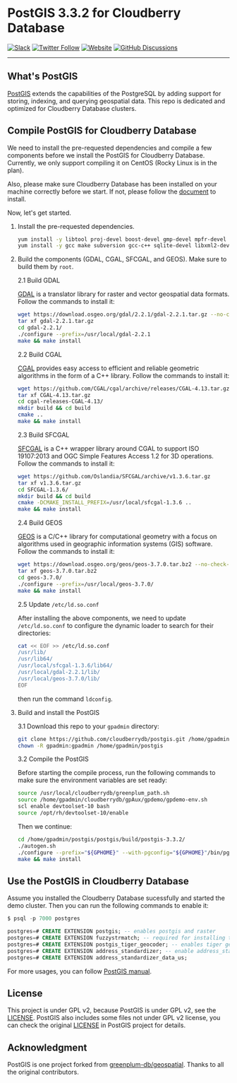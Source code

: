 # PostGIS 3.3.2 for Cloudberry Database

[![Slack](https://img.shields.io/badge/Join_Slack-6a32c9)](https://communityinviter.com/apps/cloudberrydb/welcome)
[![Twitter Follow](https://img.shields.io/twitter/follow/cloudberrydb)](https://twitter.com/cloudberrydb)
[![Website](https://img.shields.io/badge/Visit%20Website-eebc46)](https://cloudberrydb.org)
[![GitHub Discussions](https://img.shields.io/github/discussions/cloudberrydb/cloudberrydb)](https://github.com/orgs/cloudberrydb/discussions)

---

## What's PostGIS

[PostGIS](https://postgis.net/) extends the capabilities of the PostgreSQL by adding support for storing, indexing, and querying geospatial data. This repo is dedicated and optimized for Cloudberry Database clusters.

## Compile PostGIS for Cloudberry Database

We need to install the pre-requested dependencies and compile a few components before we install the PostGIS for Cloudberry Database. Currently, we only support compiling it on CentOS (Rocky Linux is in the plan). 

Also, please make sure Cloudberry Database has been installed on your machine correctly before we start. If not, please follow the [document](https://cloudberrydb.org/docs/) to install.

Now, let's get started.

1. Install the pre-requested dependencies.

   ```bash
   yum install -y libtool proj-devel boost-devel gmp-devel mpfr-devel pcre-devel protobuf protobuf-c protobuf-devel protobuf-c-devel && \
   yum install -y gcc make subversion gcc-c++ sqlite-devel libxml2-devel swig expat-devel libcurl-devel python36-devel json-c
   ```

2. Build the components (GDAL, CGAL, SFCGAL, and GEOS). Make sure to build them by `root`.

   2.1 Build GDAL

   [GDAL](https://gdal.org/index.html) is a translator library for raster and vector geospatial data formats. Follow the commands to install it:

   ```bash
   wget https://download.osgeo.org/gdal/2.2.1/gdal-2.2.1.tar.gz --no-check-certificate
   tar xf gdal-2.2.1.tar.gz
   cd gdal-2.2.1/
   ./configure --prefix=/usr/local/gdal-2.2.1
   make && make install
   ```

   2.2 Build CGAL

   [CGAL](https://www.cgal.org/) provides easy access to efficient and reliable geometric algorithms in the form of a C++ library. Follow the commands to install it:

   ```bash
   wget https://github.com/CGAL/cgal/archive/releases/CGAL-4.13.tar.gz
   tar xf CGAL-4.13.tar.gz
   cd cgal-releases-CGAL-4.13/
   mkdir build && cd build
   cmake ..
   make && make install
   ```

   2.3 Build SFCGAL

   [SFCGAL](https://github.com/Oslandia/SFCGAL) is a C++ wrapper library around CGAL to support ISO 19107:2013 and OGC Simple Features Access 1.2 for 3D operations. Follow the commands to install it:

   ```bash
   wget https://github.com/Oslandia/SFCGAL/archive/v1.3.6.tar.gz
   tar xf v1.3.6.tar.gz
   cd SFCGAL-1.3.6/
   mkdir build && cd build
   cmake -DCMAKE_INSTALL_PREFIX=/usr/local/sfcgal-1.3.6 ..
   make && make install
   ```

   2.4 Build GEOS

   [GEOS](https://libgeos.org/) is a C/C++ library for computational geometry with a focus on algorithms used in geographic information systems (GIS) software. Follow the commands to install it:

   ```bash
   wget https://download.osgeo.org/geos/geos-3.7.0.tar.bz2 --no-check-certificate
   tar xf geos-3.7.0.tar.bz2
   cd geos-3.7.0/
   ./configure --prefix=/usr/local/geos-3.7.0/
   make && make install
   ```

   2.5 Update `/etc/ld.so.conf`

   After installing the above components, we need to update `/etc/ld.so.conf` to configure the dynamic loader to search for their directories:

   ```bash
   cat << EOF >> /etc/ld.so.conf
   /usr/lib/
   /usr/lib64/
   /usr/local/sfcgal-1.3.6/lib64/
   /usr/local/gdal-2.2.1/lib/
   /usr/local/geos-3.7.0/lib/
   EOF
   ```

   then run the command `ldconfig`.

3. Build and install the PostGIS

   3.1 Download this repo to your `gpadmin` directory:

   ```bash
   git clone https://github.com/cloudberrydb/postgis.git /home/gpadmin/postgis
   chown -R gpadmin:gpadmin /home/gpadmin/postgis
   ```

   3.2 Compile the PostGIS

   Before starting the compile process, run the following commands to make sure the environment variables are set ready:

   ```bash
   source /usr/local/cloudberrydb/greenplum_path.sh
   source /home/gpadmin/cloudberrydb/gpAux/gpdemo/gpdemo-env.sh
   scl enable devtoolset-10 bash
   source /opt/rh/devtoolset-10/enable
   ```

   Then we continue:

   ```bash
   cd /home/gpadmin/postgis/postgis/build/postgis-3.3.2/
   ./autogen.sh
   ./configure --prefix="${GPHOME}" --with-pgconfig="${GPHOME}"/bin/pg_config --with-raster --without-topology --with-gdalconfig=/usr/local/gdal-2.2.1/bin/gdal-config --with-sfcgal=/usr/local/sfcgal-1.3.6/bin/sfcgal-config --with-geosconfig=/usr/local/geos-3.7.0/bin/geos-config
   make && make install
   ```

## Use the PostGIS in Cloudberry Database

Assume you installed the Cloudberry Database sucessfully and started the demo cluster. Then you can run the following commands to enable it:

   ```sql
   $ psql -p 7000 postgres

   postgres=# CREATE EXTENSION postgis; -- enables postgis and raster
   postgres=# CREATE EXTENSION fuzzystrmatch; -- required for installing tiger geocoder
   postgres=# CREATE EXTENSION postgis_tiger_geocoder; -- enables tiger geocoder
   postgres=# CREATE EXTENSION address_standardizer; -- enable address_standardizer
   postgres=# CREATE EXTENSION address_standardizer_data_us;
   ```

For more usages, you can follow [PostGIS manual](https://postgis.net/documentation/manual/).

## License

This project is under GPL v2, because PostGIS is under GPL v2, see the [LICENSE](./LICENSE). PostGIS also includes some files not
under GPL v2 license, you can check the original [LICENSE](./postgis/build/postgis-3.3.2/LICENSE.TXT) in PostGIS
project for details.

## Acknowledgment

PostGIS is one project forked from [greenplum-db/geospatial](https://github.com/greenplum-db/geospatial/). Thanks to all the original contributors.